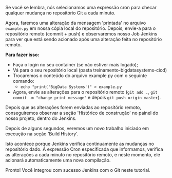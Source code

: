 Se você se lembra, nós selecionamos uma expressão cron para checar qualquer mudança no repositório Git a cada minuto.

Agora, faremos uma alteração da mensagem 'printada' no arquivo `example.py` em nossa cópia local do repositório. Depois, envie-a para o repositório remoto (commit + push) e observaremos nosso Job Jenkins para ver que está sendo acionado após uma alteração feita no repositório remoto.

**Para fazer isso:**

- Faça o login no seu container (se não estiver mais logado);
- Vá para o seu repositório local (pasta treinamento-bigdatasystems-cicd)
- Trocaremos o conteúdo do arquivo example.py com o seguinte comando:
  - `echo "print('BigData Systems')" > example.py`
- Agora, envie as alterações para o repositório remoto (`git add .`, `git commit -m "change print message"` e depois `git push origin master`).

Depois que as alterações forem enviadas ao repositório remoto, conseguiremos observar a seção 'Histórico de construção' no painel do nosso projeto, dentro do Jenkins.

Depois de alguns segundos, veremos um novo trabalho iniciado em execução na seção 'Build History'.

Isto acontece porque Jenkins verifica continuamente as mudanças no repositório dado.
A expressão Cron especificada que informamos, verifica as alterações a cada minuto no repositório remoto, e neste momento, ele acionará automaticamente uma nova compilação.

Pronto! Você integrou com sucesso Jenkins com o Git neste tutorial.
